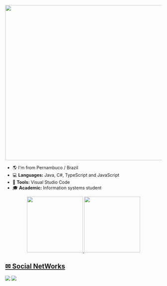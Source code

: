 

<img height="500" width="1000" src="https://user-images.githubusercontent.com/70352508/161332135-387b9134-dbae-46d5-a9e2-ca8d8d96a05f.gif">

- 🌎 I'm from Pernambuco / Brazil
- 💻 **Languages:** Java, C#, TypeScript and JavaScript
- 🔧 **Tools:** Visual Studio Code
- 🎓 **Academic:** Information systems student

<div align="center">
  <a href="https://github.com/MathLopes1">
  <img height="180em" src="https://github-readme-stats.vercel.app/api?username=MathLopes1&show_icons=true&include_all_commits=true&count_private=true"/>
  <img height="180em" src="https://github-readme-stats.vercel.app/api/top-langs/?username=MathLopes1&layout=compact&langs_count=7"/>
</div>
  
  
## ✉ Social NetWorks
 
<div> 
  <a href = "mailto:iamatheuslopes@gmail.com"><img src="https://img.shields.io/badge/-Gmail-%23333?style=for-the-badge&logo=gmail&logoColor=white" target="_blank"></a>
  <a href="https://www.linkedin.com/in/maths-lopes/" target="_blank"><img src="https://img.shields.io/badge/-LinkedIn-%230077B5?style=for-the-badge&logo=linkedin&logoColor=white" target="_blank"></a> 
 
</div>
